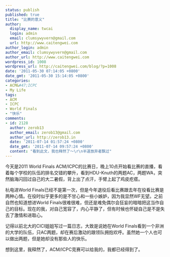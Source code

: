 ```yaml
---
status: publish
published: true
title: "比赛的意义"
author:
  display_name: twcai
  login: admin
  email: clumsywyvern@gmail.com
  url: http://www.caitengwei.com
author_login: admin
author_email: clumsywyvern@gmail.com
author_url: http://www.caitengwei.com
wordpress_id: 1008
wordpress_url: http://caitengwei.com/blog/?p=1008
date: '2011-05-30 07:14:05 +0800'
date_gmt: '2011-05-30 15:14:05 +0800'
categories:
- ACM&#47;ICPC
- My Life
tags:
- ACM
- ICPC
- World Finals
- "快乐"
comments:
- id: 2128
  author: zerob13
  author_email: zerob13@gmail.com
  author_url: http://zerob13.in
  date: '2011-07-14 01:57:24 +0800'
  date_gmt: '2011-07-14 09:57:24 +0800'
  content: "看到此文，我也释然了～\r\n半道放弃者飘过"
---
```

<p>今天是2011 World Finals ACM&#47;ICPC的比赛日，晚上10点开始看比赛的直播，看着每个学校的队伍的排名交错的攀升，看到HDU-Knuth的两题AC，两题WA，突然脑海闪回过自己的大二暑假，背上出了点汗，手臂上起了鸡皮疙瘩。</p>
<p>杭电进World Finals已经不是第一次，但是今年退役后看比赛跟去年在役看比赛是两种心情。在役时似乎更多的是不甘心和一些小嫉妒，因为我显然WF无望。之前自然也知道想进World Finals很难很难，但还是难免偶尔会狂妄的暗暗把这当作自己的目标。现在的我，对自己宽容了，内心平静了，但有时候也怀疑自己是不是失去了激情和进取心。</p>
<p>记得以前北大的CICI姐姐写过一篇日志，大致是说她在World Finals看到一个非洲的大学的队伍，只AC两题，却在赛后激动的跟领队拥抱欢呼。虽然她一个人也可以做出两题，但是她却没有那些人的快乐。</p>
<p>想到这里，我释然了，ACM&#47;ICPC竞赛可以给我的，我都已经得到了。</p>
